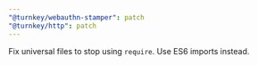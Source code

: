 ```yaml
---
"@turnkey/webauthn-stamper": patch
"@turnkey/http": patch
---
```


Fix universal files to stop using `require`. Use ES6 imports instead.
